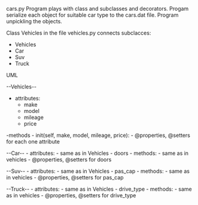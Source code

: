 cars.py
Program plays with class and subclasses and decorators.
Progam serialize each object for suitable car type to the cars.dat file.
Program unpickling the objects.

Class Vehicles in the file vehicles.py connects subclacces:
 - Vehicles
 - Car
 - Suv
 - Truck

 UML

 --Vehicles--
  - attributes:
    - make
    - model 
    - mileage
    - price

 -methods
    - init(self, make, model, mileage, price):
    - @properties, @setters for each one attribute

--Car--
    - attributes:
        - same as in Vehicles
        - doors
    - methods:
        - same as in vehicles
        - @properties, @setters for doors

--Suv--
    - attributes:
        - same as in Vehicles
        - pas_cap
    - methods:
        - same as in vehicles
        - @properties, @setters for pas_cap

--Truck--
    - attributes:
        - same as in Vehicles
        - drive_type
    - methods:
        - same as in vehicles
        - @properties, @setters for drive_type
